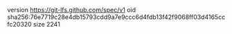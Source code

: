 version https://git-lfs.github.com/spec/v1
oid sha256:76e7719c28e4db15793cdd9a7e9ccc6d4fdb13f42f9068ff03d4165ccfc20320
size 2241
